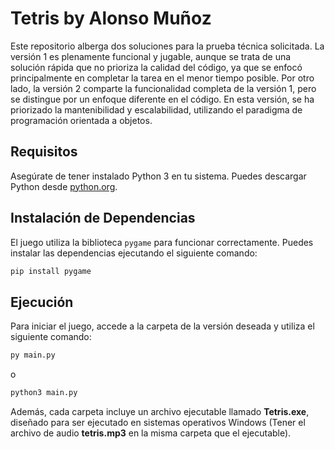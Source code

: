 # Tetris by Alonso Muñoz

Este repositorio alberga dos soluciones para la prueba técnica solicitada. La versión 1 es plenamente funcional y jugable, aunque se trata de una solución rápida que no prioriza la calidad del código, ya que se enfocó principalmente en completar la tarea en el menor tiempo posible. Por otro lado, la versión 2 comparte la funcionalidad completa de la versión 1, pero se distingue por un enfoque diferente en el código. En esta versión, se ha priorizado la mantenibilidad y escalabilidad, utilizando el paradigma de programación orientada a objetos.

## Requisitos

Asegúrate de tener instalado Python 3 en tu sistema. Puedes descargar Python desde [python.org](https://www.python.org/downloads/).

## Instalación de Dependencias

El juego utiliza la biblioteca `pygame` para funcionar correctamente. Puedes instalar las dependencias ejecutando el siguiente comando:

```bash
pip install pygame
```
## Ejecución

Para iniciar el juego, accede a la carpeta de la versión deseada y utiliza el siguiente comando:

```bash
py main.py
```
o

```bash
python3 main.py
```
Además, cada carpeta incluye un archivo ejecutable llamado **Tetris.exe**, diseñado para ser ejecutado en sistemas operativos Windows (Tener el archivo de audio **tetris.mp3** en la misma carpeta que el ejecutable).
